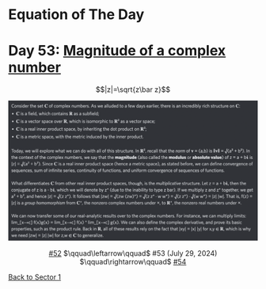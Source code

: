 # Equation of The Day

# Day 53: [Magnitude of a complex number](https://en.wikipedia.org/wiki/Absolute_value#Complex_numbers)

$$|z|=\sqrt{z\bar z}$$

<picture><img alt="Day 53" src="0053.png"></picture>

<center><a href="0052.html">#52</a> $\qquad\leftarrow\qquad$ #53 (July 29, 2024) $\qquad\rightarrow\qquad$ <a href="0054.html">#54</a></center>

[Back to Sector 1](../0-63.md)

<script src="https://utteranc.es/client.js" repo="12AbBa/eotd" issue-term="pathname" theme="github-light" crossorigin="anonymous" async> </script>